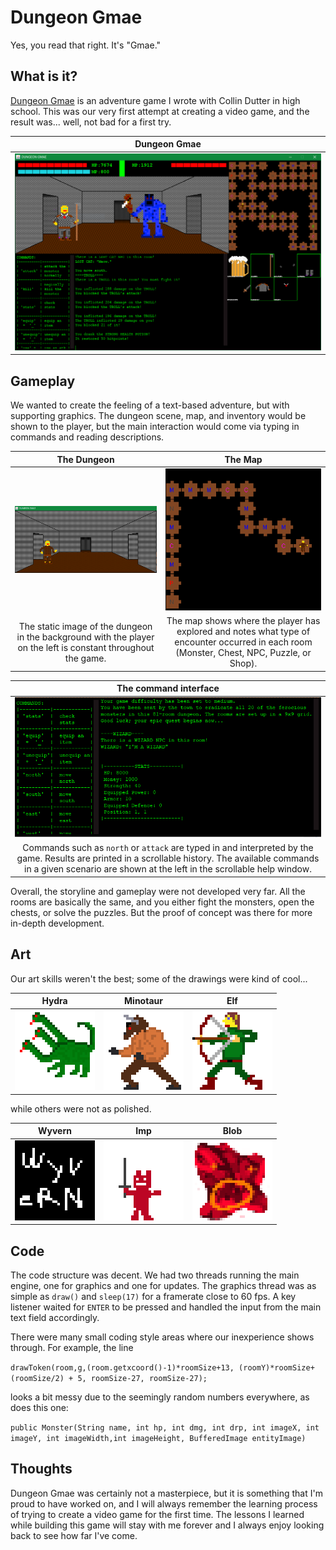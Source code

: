# Dungeon Gmae

Yes, you read that right. It's "Gmae."

## What is it?

[Dungeon Gmae](https://github.com/nullromo/DungeonGmae) is an adventure game I wrote with Collin Dutter in high school. This was our very first attempt at creating a video game, and the result was... well, not bad for a first try.

| Dungeon Gmae |
|:-:|
|![Game][Game] |

## Gameplay

We wanted to create the feeling of a text-based adventure, but with supporting graphics. The dungeon scene, map, and inventory would be shown to the player, but the main interaction would come via typing in commands and reading descriptions.

| The Dungeon | The Map |
|:-:|:-:|
| ![Dungeon][Dungeon] | ![Map][Map] |
| The static image of the dungeon in the background with the player on the left is constant throughout the game. | The map shows where the player has explored and notes what type of encounter occurred in each room (Monster, Chest, NPC, Puzzle, or Shop). |

| The command interface |
|:-:|
| ![Commands][Commands] |
| Commands such as `north` or `attack` are typed in and interpreted by the game. Results are printed in a scrollable history. The available commands in a given scenario are shown at the left in the scrollable help window. |

Overall, the storyline and gameplay were not developed very far. All the rooms are basically the same, and you either fight the monsters, open the chests, or solve the puzzles. But the proof of concept was there for more in-depth development.

## Art

Our art skills weren't the best; some of the drawings were kind of cool...

| Hydra | Minotaur | Elf |
|:-:|:-:|:-:|
| ![Hydra][Hydra] | ![Minotaur][Minotaur] | ![Elf][Elf] |

while others were not as polished.

| Wyvern | Imp | Blob |
|:-:|:-:|:-:|
| ![Wyvern][Wyvern] | ![Imp][Imp] | ![Blob][Blob] |

## Code

The code structure was decent. We had two threads running the main engine, one for graphics and one for updates. The graphics thread was as simple as `draw()` and `sleep(17)` for a framerate close to 60 fps. A key listener waited for `ENTER` to be pressed and handled the input from the main text field accordingly.

There were many small coding style areas where our inexperience shows through. For example, the line

`drawToken(room,g,(room.getxcoord()-1)*roomSize+13, (roomY)*roomSize+(roomSize/2) + 5, roomSize-27, roomSize-27);`

looks a bit messy due to the seemingly random numbers everywhere, as does this one: 

`public Monster(String name, int hp, int dmg, int drp, int imageX, int imageY, int imageWidth,int imageHeight, BufferedImage entityImage)`

## Thoughts

Dungeon Gmae was certainly not a masterpiece, but it is something that I'm proud to have worked on, and I will always remember the learning process of trying to create a video game for the first time. The lessons I learned while building this game will stay with me forever and I always enjoy looking back to see how far I've come.

[//]: # (images)
[Hydra]: ./images/hydra.png "Hydra"
[Minotaur]: ./images/minotaur.png "Minotaur"
[Elf]: ./images/elf.png "Elf"
[Wyvern]: ./images/wyvern.png "Wyvern"
[Imp]: ./images/imp.png "Imp"
[Blob]: ./images/blob.png "Blob"
[Dungeon]: ./images/dungeon.png "The Dungeon"
[Map]: ./images/map.png "The Map"
[Commands]: ./images/commands.png "The Command Interface"
[Game]: ./images/game.png "The game"
